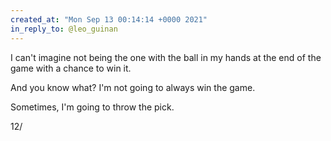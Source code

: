 ```yaml
---
created_at: "Mon Sep 13 00:14:14 +0000 2021"
in_reply_to: @leo_guinan
---
```


I can't imagine not being the one with the ball in my hands at the end of the game with a chance to win it.

And you know what? I'm not going to always win the game. 

Sometimes, I'm going to throw the pick.

12/